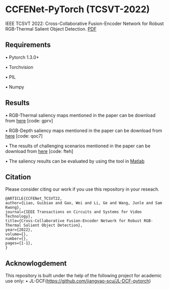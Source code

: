 # CCFENet-PyTorch (TCSVT-2022)

IEEE TCSVT 2022: Cross-Collaborative Fusion-Encoder Network for Robust RGB-Thermal Salient Object Detection. [PDF](https://ieeexplore.ieee.org/document/9801871)


## Requirements
•	Pytorch 1.3.0+   

•	Torchvision   

•	PIL   

•	Numpy 

## Results
•	RGB-Thermal saliency maps mentioned in the paper can be download from [here](https://pan.baidu.com/s/1v6CwfPIdWzQWiCEoq5gceg) [code: gprv]  

•	RGB-Depth saliency maps mentioned in the paper can be download from [here](https://pan.baidu.com/s/1DEjxz9C1muJaJsIcG5Kzjg) [code: qoc7]  

•	The results of challenging scenarios mentioned in the paper can be download from [here](https://pan.baidu.com/s/1EFQygrVPARYEQVjk2OhirQ) [code: fteh]  

•	The saliency results can be evaluated by using the tool in [Matlab](http://dpfan.net/d3netbenchmark/)  


## Citation
Please consider citing our work if you use this repository in your reseach.
```
@ARTICLE{CCFENet_TCSVT22,  
author={Liao, Guibiao and Gao, Wei and Li, Ge and Wang, Junle and Sam Kwong},  
journal={IEEE Transactions on Circuits and Systems for Video Technology},   
title={Cross-Collaborative Fusion-Encoder Network for Robust RGB-Thermal Salient Object Detection},   
year={2022},  
volume={},  
number={},  
pages={1-1},  
}
```


## Acknowlogdement
This repository is built under the help of the following project for academic use only:
•	JL-DCF(https://github.com/jiangyao-scu/JL-DCF-pytorch) 
